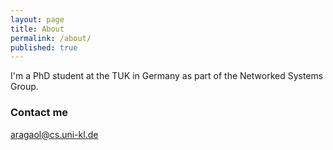 ```yaml
---
layout: page
title: About
permalink: /about/
published: true
---
```


I'm a PhD student at the TUK in Germany as part of the Networked Systems Group.

### Contact me

[aragaol@cs.uni-kl.de](mailto:aragaol@cs.uni-kl.de)
